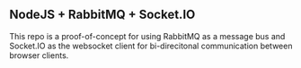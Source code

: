 ## NodeJS + RabbitMQ + Socket.IO

This repo is a proof-of-concept for using RabbitMQ as a message bus and Socket.IO as the websocket client for bi-direcitonal communication between browser clients.